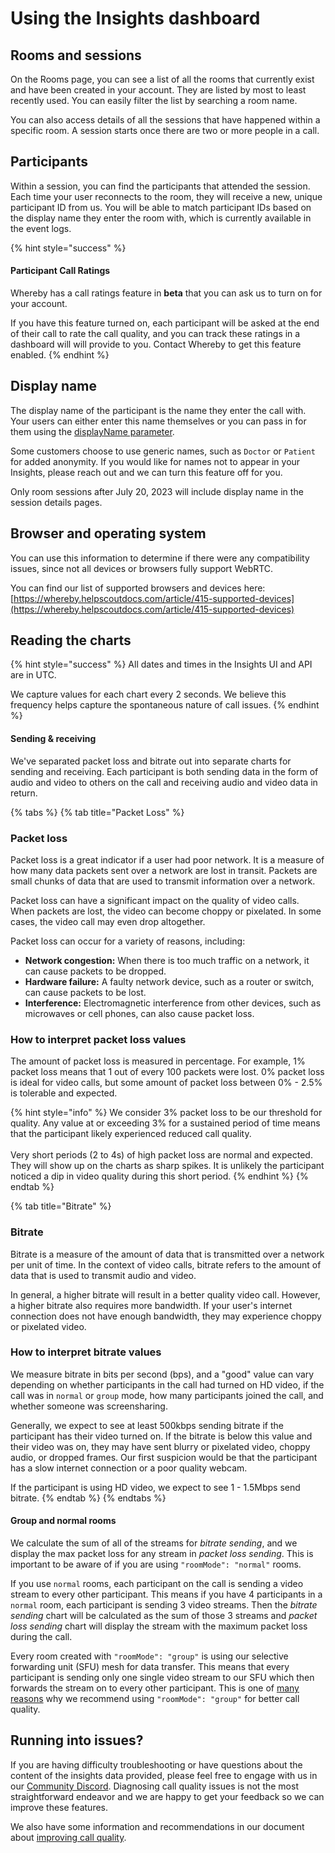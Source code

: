 # Using the Insights dashboard

## Rooms and sessions

On the Rooms page, you can see a list of all the rooms that currently exist and have been created in your account. They are listed by most to least recently used. You can easily filter the list by searching a room name.&#x20;

You can also access details of all the sessions that have happened within a specific room. A session starts once there are two or more people in a call.&#x20;

## Participants

Within a session, you can find the participants that attended the session. Each time your user reconnects to the room, they will receive a new, unique participant ID from us. You will be able to match participant IDs based on the display name they enter the room with, which is currently available in the event logs.&#x20;

{% hint style="success" %}
#### Participant Call Ratings

Whereby has a call ratings feature in **beta** that you can ask us to turn on for your account.

If you have this feature turned on, each participant will be asked at the end of their call to rate the call quality, and you can track these ratings in a dashboard will will provide to you. Contact Whereby to get this feature enabled.
{% endhint %}

## Display name

The display name of the participant is the name they enter the call with. Your users can either enter this name themselves or you can pass in for them using the [displayName parameter](https://docs.whereby.com/customizing-rooms/using-url-parameters#displayname-less-than-name-greater-than).&#x20;

Some customers choose to use generic names, such as `Doctor`  or `Patient` for added anonymity. If you would like for names not to appear in your Insights, please reach out and we can turn this feature off for you.&#x20;

Only room sessions after July 20, 2023 will include display name in the session details pages.&#x20;

## Browser and operating system

You can use this information to determine if there were any compatibility issues, since not all devices or browsers fully support WebRTC.&#x20;

You can find our list of supported browsers and devices here: [https://whereby.helpscoutdocs.com/article/415-supported-devices](https://whereby.helpscoutdocs.com/article/415-supported-devices)

## Reading the charts

{% hint style="success" %}
All dates and times in the Insights UI and API are in UTC.&#x20;

We capture values for each chart every 2 seconds. We believe this frequency helps capture the spontaneous nature of call issues.
{% endhint %}

#### Sending & receiving

We've separated packet loss and bitrate out into separate charts for sending and receiving. Each participant is both sending data in the form of audio and video to others on the call and receiving audio and video data in return.

{% tabs %}
{% tab title="Packet Loss" %}
### Packet loss

Packet loss is a great indicator if a user had poor network. It is a measure of how many data packets sent over a network are lost in transit. Packets are small chunks of data that are used to transmit information over a network.&#x20;

Packet loss can have a significant impact on the quality of video calls. When packets are lost, the video can become choppy or pixelated. In some cases, the video call may even drop altogether.

Packet loss can occur for a variety of reasons, including:

* **Network congestion:** When there is too much traffic on a network, it can cause packets to be dropped.
* **Hardware failure:** A faulty network device, such as a router or switch, can cause packets to be lost.
* **Interference:** Electromagnetic interference from other devices, such as microwaves or cell phones, can also cause packet loss.

### How to interpret packet loss values

The amount of packet loss is measured in percentage. For example, 1% packet loss means that 1 out of every 100 packets were lost. 0% packet loss is ideal for video calls, but some amount of packet loss between 0% - 2.5% is tolerable and expected.&#x20;

{% hint style="info" %}
We consider 3% packet loss to be our threshold for quality. Any value at or exceeding 3% for a sustained period of time means that the participant likely experienced reduced call quality.\
\
Very short periods (2 to 4s) of high packet loss are normal and expected. They will show up on the charts as sharp spikes. It is unlikely the participant noticed a dip in video quality during this short period.
{% endhint %}
{% endtab %}

{% tab title="Bitrate" %}
### Bitrate

Bitrate is a measure of the amount of data that is transmitted over a network per unit of time. In the context of video calls, bitrate refers to the amount of data that is used to transmit audio and video.

In general, a higher bitrate will result in a better quality video call. However, a higher bitrate also requires more bandwidth. If your user's internet connection does not have enough bandwidth, they may experience choppy or pixelated video.

### How to interpret bitrate values

We measure bitrate in bits per second (bps), and a "good" value can vary depending on whether participants in the call had turned on HD video, if the call was in `normal` or `group` mode, how many participants joined the call, and whether someone was screensharing.&#x20;

Generally, we expect to see at least 500kbps sending bitrate if the participant has their video turned on. If the bitrate is below this value and their video was on, they may have sent blurry or pixelated video, choppy audio, or dropped frames. Our first suspicion would be that the participant has a slow internet connection or a poor quality webcam.

If the participant is using HD video, we expect to see 1 - 1.5Mbps send bitrate.
{% endtab %}
{% endtabs %}

#### **Group and normal rooms**

We calculate the sum of all of the streams for _bitrate sending_, and we display the max packet loss for any stream in _packet loss sending_. This is important to be aware of if you are using `"roomMode": "normal"` rooms.

If you use `normal` rooms, each participant on the call is sending a video stream to every other participant. This means if you have 4 participants in a `normal` room, each participant is sending 3 video streams. Then the _bitrate sending_ chart will be calculated as the sum of those 3 streams and _packet loss sending_ chart will display the stream with the maximum packet loss during the call.&#x20;

Every room created with  `"roomMode": "group"` is using our selective forwarding unit (SFU) mesh for data transfer. This means that every participant is sending only one single video stream to our SFU which then forwards the stream on to every other participant. This is one of [many reasons](https://docs.whereby.com/monitoring-usage/insights-suite-and-api/improving-call-quality#use-group-rooms) why we recommend using `"roomMode": "group"` for better call quality.

## Running into issues?

If you are having difficulty troubleshooting or have questions about the content of the insights data provided, please feel free to engage with us in our [Community Discord](https://docs.whereby.com/#joining-our-developer-community). Diagnosing call quality issues is not the most straightforward endeavor and we are happy to get your feedback so we can improve these features.&#x20;

We also have some information and recommendations in our document about [improving call quality](improving-call-quality.md).

